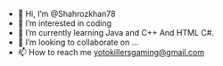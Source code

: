 - 👋 Hi, I’m @Shahrozkhan78
- 👀 I’m interested in coding
- 🌱 I’m currently learning Java and C++ And HTML C#.
- 💞️ I’m looking to collaborate on ...
- 📫 How to reach me yotokillersgaming@gmail.com

<!---
Shahrozkhan78/Shahrozkhan78 is a ✨ special ✨ repository because its `README.md` (this file) appears on your GitHub profile.
You can click the Preview link to take a look at your changes.
--->
